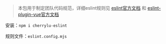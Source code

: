 
>本包用于制定团队代码规范，详细eslint规则见 [eslint官方文档](https://eslint.org/docs/v8.x/) 和 [eslint-plugin-vue官方文档](https://eslint.vuejs.org/rules/)

安装：`npm i cherrylu-eslint`

规则文件：`eslint.config.mjs`